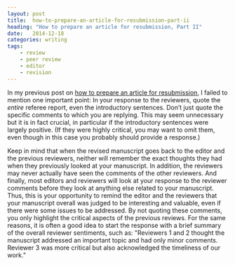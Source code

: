 ```yaml
---
layout: post
title:  how-to-prepare-an-article-for-resubmission-part-ii
heading: "How to prepare an article for resubmission, Part II"
date:   2014-12-18
categories: writing
tags:
    - review
    - peer review
    - editor
    - revision
---
```

In my previous post on [how to prepare an article for resubmission,](/blog/2014/11/16/how-to-prepare-an-article-for-resubmission) I failed to mention one important point: In your response to the reviewers, quote the *entire* referee report, even the introductory sentences. Don’t just quote the specific comments to which you are replying. This may seem unnecessary but it is in fact crucial, in particular if the introductory sentences were largely positive. (If they were highly critical, you may want to omit them, even though in this case you probably should provide a response.)

<!--more-->

Keep in mind that when the revised manuscript goes back to the editor and the previous reviewers, neither will remember the exact thoughts they had when they previously looked at your manuscript. In addition, the reviewers may never actually have seen the comments of the other reviewers. And finally, most editors and reviewers will look at your response to the reviewer comments before they look at anything else related to your manuscript. Thus, this is your opportunity to remind the editor and the reviewers that your manuscript overall was judged to be interesting and valuable, even if there were some issues to be addressed. By not quoting these comments, you only highlight the critical aspects of the previous reviews. For the same reasons, it is often a good idea to start the response with a brief summary of the overall reviewer sentiments, such as: "Reviewers 1 and 2 thought the manuscript addressed an important topic and had only minor comments. Reviewer 3 was more critical but also acknowledged the timeliness of our work."
